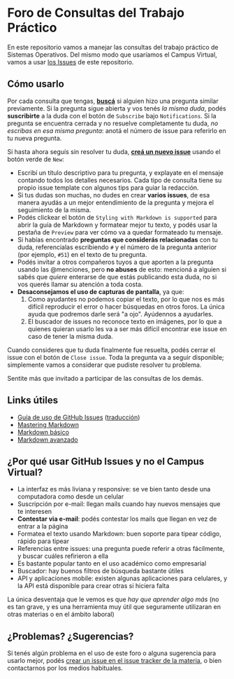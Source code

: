 # Foro de Consultas del Trabajo Práctico

En este repositorio vamos a manejar las consultas del trabajo práctico de Sistemas Operativos. Del mismo modo que usaríamos el Campus Virtual, vamos a usar [los Issues](https://github.com/sisoputnfrba/foro/issues) de este repositorio.

## Cómo usarlo

Por cada consulta que tengas, [**buscá**](https://github.com/sisoputnfrba/foro/issues?utf8=%E2%9C%93&q=is%3Aissue) si alguien hizo una pregunta similar previamente. Si la pregunta sigue abierta y vos tenés _la misma duda_, podés **suscribirte** a la duda con el botón de `Subscribe` bajo `Notifications`. Si la pregunta se encuentra cerrada y no resuelve completamente tu duda, _no escribas en esa misma pregunta_: anotá el número de issue para referirlo en tu nueva pregunta.

Si hasta ahora seguís sin resolver tu duda, [**creá un nuevo issue**](https://github.com/sisoputnfrba/foro/issues/new/choose) usando el botón verde de `New`:
- Escribí un título descriptivo para tu pregunta, y explayate en el mensaje contando todos los detalles necesarios. Cada tipo de consulta tiene su propio issue template con algunos tips para guiar la redacción.
- Si tus dudas son muchas, no dudes en crear **varios issues**, de esa manera ayudás a un mejor entendimiento de la pregunta y mejora el seguimiento de la misma. 
- Podés clickear el botón de `Styling with Markdown is supported` para abrir la guía de Markdown y formatear mejor tu texto, y podés usar la pestaña de `Preview` para ver cómo va a quedar formateado tu mensaje.
- Si habías encontrado **preguntas que considerás relacionadas** con tu duda, referencialas escribiendo `#` y el número de la pregunta anterior (por ejemplo, `#51`) en el texto de tu pregunta.
- Podés invitar a otros compañeros tuyos a que aporten a la pregunta usando las @menciones, pero **no abuses** de esto: mencioná a alguien si sabés que _quiere_ enterarse de que estás publicando esta duda, no si vos querés llamar su atención a toda costa.
- **Desaconsejamos el uso de capturas de pantalla**, ya que:
  1. Como ayudantes no podemos copiar el texto, por lo que nos es más difícil reproducir el error o hacer búsquedas en otros foros. La única ayuda que podremos darle será "a ojo". Ayúdennos a ayudarles.
  2. El buscador de issues no reconoce texto en imágenes, por lo que a quienes quieran usarlo les va a ser más difícil encontrar ese issue en caso de tener la misma duda.

Cuando consideres que tu duda finalmente fue resuelta, podés cerrar el issue con el botón de `Close issue`. Toda la pregunta va a seguir disponible; simplemente vamos a considerar que pudiste resolver tu problema.

Sentite más que invitado a participar de las consultas de los demás.

## Links útiles

- [Guía de uso de GitHub Issues](https://guides.github.com/features/issues/) ([traducción](https://github.com/mgarciaisaia/github-translations/blob/spanish/guides/features/issues.md))
- [Mastering Markdown](https://guides.github.com/features/mastering-markdown/)
- [Markdown básico](https://help.github.com/articles/markdown-basics/)
- [Markdown avanzado](https://help.github.com/articles/github-flavored-markdown/)

## ¿Por qué usar GitHub Issues y no el Campus Virtual?

- La interfaz es más liviana y responsive: se ve bien tanto desde una computadora como desde un celular
- Suscripción por e-mail: llegan mails cuando hay nuevos mensajes que te interesen
- **Contestar via e-mail**: podés contestar los mails que llegan en vez de entrar a la página
- Formatea el texto usando Markdown: buen soporte para tipear código, rápido para tipear
- Referencias entre issues: una pregunta puede referir a otras fácilmente, y buscar cuáles refirieron a ella
- Es bastante popular tanto en el uso académico como empresarial
- Buscador: hay buenos filtros de búsqueda bastante útiles
- API y aplicaciones mobile: existen algunas aplicaciones para celulares, y la API está disponible para crear otras si hiciera falta

La única desventaja que le vemos es que _hay que aprender algo más_ (no es tan grave, y es una herramienta muy útil que seguramente utilizaran en otras materias o en el ámbito laboral)


## ¿Problemas? ¿Sugerencias?

Si tenés algún problema en el uso de este foro o alguna sugerencia para usarlo mejor, podés [crear un issue en el issue tracker de la materia](https://github.com/sisoputnfrba/issues), o bien contactarnos por los medios habituales.
